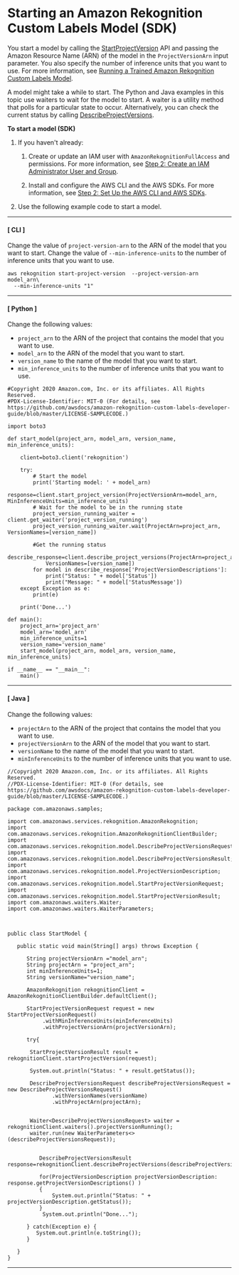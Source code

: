 # Starting an Amazon Rekognition Custom Labels Model \(SDK\)<a name="rm-start-model-sdk"></a>

You start a model by calling the [StartProjectVersion](https://docs.aws.amazon.com/rekognition/latest/dg/API_StartProjectVersion) API and passing the Amazon Resource Name \(ARN\) of the model in the `ProjectVersionArn` input parameter\. You also specify the number of inference units that you want to use\. For more information, see [Running a Trained Amazon Rekognition Custom Labels Model](rm-run-model.md)\.

A model might take a while to start\. The Python and Java examples in this topic use waiters to wait for the model to start\. A waiter is a utility method that polls for a particular state to occur\. Alternatively, you can check the current status by calling [DescribeProjectVersions](https://docs.aws.amazon.com/rekognition/latest/dg/API_DescribeProjectVersions)\. 

**To start a model \(SDK\)**

1. If you haven't already:

   1. Create or update an IAM user with `AmazonRekognitionFullAccess` and permissions\. For more information, see [Step 2: Create an IAM Administrator User and Group](su-account-user.md)\.

   1. Install and configure the AWS CLI and the AWS SDKs\. For more information, see [Step 2: Set Up the AWS CLI and AWS SDKs](su-awscli-sdk.md)\.

1. Use the following example code to start a model\.

------
#### [ CLI ]

   Change the value of `project-version-arn` to the ARN of the model that you want to start\. Change the value of `--min-inference-units` to the number of inference units that you want to use\.

   ```
   aws rekognition start-project-version  --project-version-arn model_arn\
     --min-inference-units "1"
   ```

------
#### [ Python ]

   Change the following values:
   + `project_arn` to the ARN of the project that contains the model that you want to use\.
   + `model_arn` to the ARN of the model that you want to start\.
   + `version_name` to the name of the model that you want to start\.
   + `min_inference_units` to the number of inference units that you want to use\.

   ```
   #Copyright 2020 Amazon.com, Inc. or its affiliates. All Rights Reserved.
   #PDX-License-Identifier: MIT-0 (For details, see https://github.com/awsdocs/amazon-rekognition-custom-labels-developer-guide/blob/master/LICENSE-SAMPLECODE.)
   
   import boto3
   
   def start_model(project_arn, model_arn, version_name, min_inference_units):
   
       client=boto3.client('rekognition')
   
       try:
           # Start the model
           print('Starting model: ' + model_arn)
           response=client.start_project_version(ProjectVersionArn=model_arn, MinInferenceUnits=min_inference_units)
           # Wait for the model to be in the running state
           project_version_running_waiter = client.get_waiter('project_version_running')
           project_version_running_waiter.wait(ProjectArn=project_arn, VersionNames=[version_name])
   
           #Get the running status
           describe_response=client.describe_project_versions(ProjectArn=project_arn,
               VersionNames=[version_name])
           for model in describe_response['ProjectVersionDescriptions']:
               print("Status: " + model['Status'])
               print("Message: " + model['StatusMessage']) 
       except Exception as e:
           print(e)
           
       print('Done...')
       
   def main():
       project_arn='project_arn'
       model_arn='model_arn'
       min_inference_units=1 
       version_name='version_name'
       start_model(project_arn, model_arn, version_name, min_inference_units)
   
   if __name__ == "__main__":
       main()
   ```

------
#### [ Java ]

   Change the following values:
   + `projectArn` to the ARN of the project that contains the model that you want to use\.
   + `projectVersionArn` to the ARN of the model that you want to start\.
   + `versionName` to the name of the model that you want to start\.
   + `minInferenceUnits` to the number of inference units that you want to use\.

   ```
   //Copyright 2020 Amazon.com, Inc. or its affiliates. All Rights Reserved.
   //PDX-License-Identifier: MIT-0 (For details, see https://github.com/awsdocs/amazon-rekognition-custom-labels-developer-guide/blob/master/LICENSE-SAMPLECODE.)
   
   package com.amazonaws.samples;
   
   import com.amazonaws.services.rekognition.AmazonRekognition;
   import com.amazonaws.services.rekognition.AmazonRekognitionClientBuilder;
   import com.amazonaws.services.rekognition.model.DescribeProjectVersionsRequest;
   import com.amazonaws.services.rekognition.model.DescribeProjectVersionsResult;
   import com.amazonaws.services.rekognition.model.ProjectVersionDescription;
   import com.amazonaws.services.rekognition.model.StartProjectVersionRequest;
   import com.amazonaws.services.rekognition.model.StartProjectVersionResult;
   import com.amazonaws.waiters.Waiter;
   import com.amazonaws.waiters.WaiterParameters;
   
   
   
   public class StartModel {
   
      public static void main(String[] args) throws Exception {
   
         String projectVersionArn ="model_arn";
         String projectArn = "project_arn";
         int minInferenceUnits=1;
         String versionName="version_name";
   
         AmazonRekognition rekognitionClient = AmazonRekognitionClientBuilder.defaultClient();
        
         StartProjectVersionRequest request = new StartProjectVersionRequest()
              .withMinInferenceUnits(minInferenceUnits)
              .withProjectVersionArn(projectVersionArn);
     
         try{
       	  
       	  StartProjectVersionResult result = rekognitionClient.startProjectVersion(request);
       	  
       	  System.out.println("Status: " + result.getStatus());
    
       	  DescribeProjectVersionsRequest describeProjectVersionsRequest = new DescribeProjectVersionsRequest()
       			 .withVersionNames(versionName)
       			 .withProjectArn(projectArn);
       	  
      	  
       	  Waiter<DescribeProjectVersionsRequest> waiter = rekognitionClient.waiters().projectVersionRunning();
       	  waiter.run(new WaiterParameters<>(describeProjectVersionsRequest));
       	  
   
             DescribeProjectVersionsResult response=rekognitionClient.describeProjectVersions(describeProjectVersionsRequest);
   
             for(ProjectVersionDescription projectVersionDescription: response.getProjectVersionDescriptions() )
             {
                 System.out.println("Status: " + projectVersionDescription.getStatus());
             }
              System.out.println("Done...");
   
         } catch(Exception e) {
            System.out.println(e.toString());
         }
   
      }
   }
   ```

------